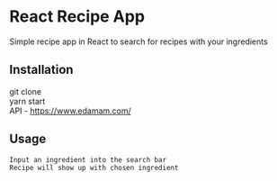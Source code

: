 # React Recipe App
Simple recipe app in React to search for recipes with your ingredients

## Installation
git clone  
yarn start  
API - https://www.edamam.com/

## Usage

```
Input an ingredient into the search bar
Recipe will show up with chosen ingredient
```

